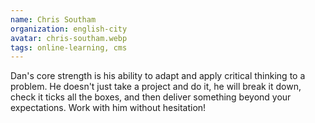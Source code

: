 ```yaml
---
name: Chris Southam
organization: english-city
avatar: chris-southam.webp
tags: online-learning, cms
---
```

Dan's core strength is his ability to adapt and apply critical thinking to a problem. He doesn't just take a project and do it, he will break it down, check it ticks all the boxes, and then deliver something beyond your expectations. Work with him without hesitation!